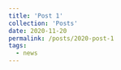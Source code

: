```yaml
---
title: 'Post 1'
collection: 'Posts'
date: 2020-11-20
permalink: /posts/2020-post-1
tags:
  - news
---
```

